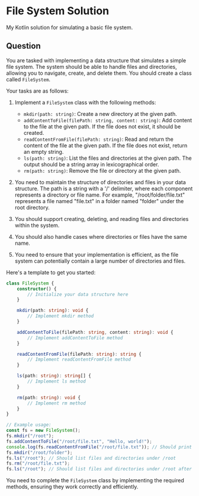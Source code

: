 # File System Solution

My Kotlin solution for simulating a basic file system.

## Question

You are tasked with implementing a data structure that simulates a simple file system. The system should be able to
handle files and directories, allowing you to navigate, create, and delete them. You should create a class
called `FileSystem`.

Your tasks are as follows:

1. Implement a `FileSystem` class with the following methods:
    - `mkdir(path: string)`: Create a new directory at the given path.
    - `addContentToFile(filePath: string, content: string)`: Add content to the file at the given path. If the file does
      not exist, it should be created.
    - `readContentFromFile(filePath: string)`: Read and return the content of the file at the given path. If the file
      does not exist, return an empty string.
    - `ls(path: string)`: List the files and directories at the given path. The output should be a string array in
      lexicographical order.
    - `rm(path: string)`: Remove the file or directory at the given path.

2. You need to maintain the structure of directories and files in your data structure. The path is a string with a '/'
   delimiter, where each component represents a directory or file name. For example, "/root/folder/file.txt" represents
   a file named "file.txt" in a folder named "folder" under the root directory.

3. You should support creating, deleting, and reading files and directories within the system.

4. You should also handle cases where directories or files have the same name.

5. You need to ensure that your implementation is efficient, as the file system can potentially contain a large number
   of directories and files.

Here's a template to get you started:

```typescript
class FileSystem {
    constructor() {
        // Initialize your data structure here
    }

    mkdir(path: string): void {
        // Implement mkdir method
    }

    addContentToFile(filePath: string, content: string): void {
        // Implement addContentToFile method
    }

    readContentFromFile(filePath: string): string {
        // Implement readContentFromFile method
    }

    ls(path: string): string[] {
        // Implement ls method
    }

    rm(path: string): void {
        // Implement rm method
    }
}

// Example usage:
const fs = new FileSystem();
fs.mkdir("/root");
fs.addContentToFile("/root/file.txt", "Hello, world!");
console.log(fs.readContentFromFile("/root/file.txt")); // Should print "Hello, world!"
fs.mkdir("/root/folder");
fs.ls("/root"); // Should list files and directories under /root
fs.rm("/root/file.txt");
fs.ls("/root"); // Should list files and directories under /root after removing file.txt
```

You need to complete the `FileSystem` class by implementing the required methods, ensuring they work correctly and
efficiently.